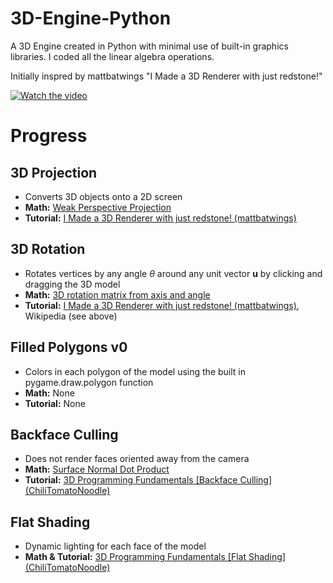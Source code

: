 # 3D-Engine-Python
A 3D Engine created in Python with minimal use of built-in graphics libraries. I coded all the linear algebra operations.

Initially inspred by mattbatwings "I Made a 3D Renderer with just redstone!"

[![Watch the video](https://img.youtube.com/vi/hFRlnNci3Rs/maxresdefault.jpg)](https://youtu.be/hFRlnNci3Rs)

# Progress
## 3D Projection
- Converts 3D objects onto a 2D screen
- **Math:** [Weak Perspective Projection](https://en.wikipedia.org/wiki/3D_projection#Weak_perspective_projection)
- **Tutorial:** [I Made a 3D Renderer with just redstone! (mattbatwings)](https://youtu.be/hFRlnNci3Rs)

## 3D Rotation
- Rotates vertices by any angle *θ* around any unit vector **u** by clicking and dragging the 3D model
- **Math:** [3D rotation matrix from axis and angle](https://en.wikipedia.org/wiki/Rotation_matrix#Rotation_matrix_from_axis_and_angle)
- **Tutorial:** [I Made a 3D Renderer with just redstone! (mattbatwings)](https://youtu.be/hFRlnNci3Rs), Wikipedia (see above)

## Filled Polygons v0
- Colors in each polygon of the model using the built in pygame.draw.polygon function
- **Math:** None
- **Tutorial:** None

## Backface Culling
- Does not render faces oriented away from the camera
- **Math:** [Surface Normal Dot Product](https://en.wikipedia.org/wiki/Back-face_culling#Implementation)
- **Tutorial:** [3D Programming Fundamentals [Backface Culling] (ChiliTomatoNoodle)](https://youtu.be/h_Aqol0oTs4)

## Flat Shading
- Dynamic lighting for each face of the model
- **Math & Tutorial:** [3D Programming Fundamentals [Flat Shading] (ChiliTomatoNoodle)](https://youtu.be/wOyavGx28uU)
